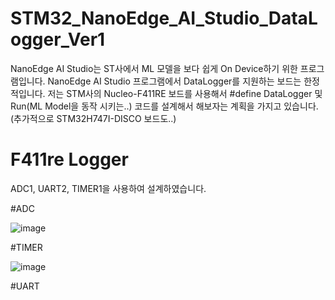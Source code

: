 # STM32_NanoEdge_AI_Studio_DataLogger_Ver1
NanoEdge AI Studio는 ST사에서 ML 모델을 보다 쉽게 On Device하기 위한 프로그램입니다.
NanoEdge AI Studio 프로그램에서 DataLogger를 지원하는 보드는 한정적입니다. 
저는 STM사의 Nucleo-F411RE 보드를 사용해서 #define DataLogger 및 Run(ML Model을 동작 시키는..) 코드를 설계해서 해보자는 계획을 가지고 있습니다.(추가적으로 STM32H747I-DISCO 보드도..)

# F411re Logger
ADC1, UART2, TIMER1을 사용하여 설계하였습니다.

#ADC

![image](https://github.com/user-attachments/assets/7c1e2982-5714-48de-a59c-dc7723e3af4a)

#TIMER

![image](https://github.com/user-attachments/assets/3b9cc7cd-5d90-4308-834d-3374baea16a5)

#UART
